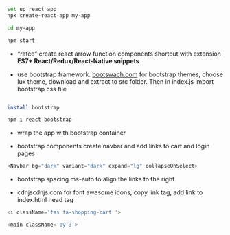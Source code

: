 ```bash
set up react app
npx create-react-app my-app

cd my-app

npm start
```

- “rafce” create react arrow function components shortcut with extension **ES7+ React/Redux/React-Native snippets**

- use bootstrap framework. [bootswach.com](https://bootswatch.com/) for bootstrap themes, choose lux theme, download and extract to src folder. Then in index.js import bootstrap css file

```bash

install bootstrap

npm i react-bootstrap
```

- wrap the app with bootstrap container

* bootstrap components create navbar and add links to cart and login pages

```javascript
<Navbar bg="dark" variant="dark" expand="lg" collapseOnSelect>
```

- bootstrap spacing ms-auto to align the links to the right

- cdnjscdnjs.com for font awesome icons, copy link tag, add link to index.html head tag

```javascript
<i className='fas fa-shopping-cart '>

<main className='py-3'>
```
